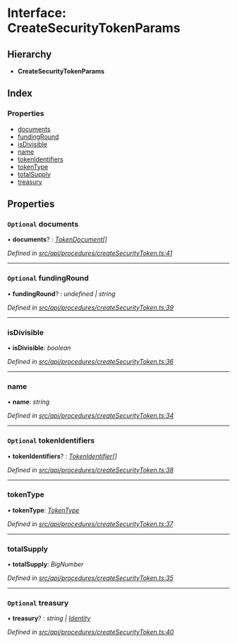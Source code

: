 # Interface: CreateSecurityTokenParams

## Hierarchy

* **CreateSecurityTokenParams**

## Index

### Properties

* [documents](createsecuritytokenparams.md#optional-documents)
* [fundingRound](createsecuritytokenparams.md#optional-fundinground)
* [isDivisible](createsecuritytokenparams.md#isdivisible)
* [name](createsecuritytokenparams.md#name)
* [tokenIdentifiers](createsecuritytokenparams.md#optional-tokenidentifiers)
* [tokenType](createsecuritytokenparams.md#tokentype)
* [totalSupply](createsecuritytokenparams.md#totalsupply)
* [treasury](createsecuritytokenparams.md#optional-treasury)

## Properties

### `Optional` documents

• **documents**? : *[TokenDocument](tokendocument.md)[]*

*Defined in [src/api/procedures/createSecurityToken.ts:41](https://github.com/PolymathNetwork/polymesh-sdk/blob/3b32ccad/src/api/procedures/createSecurityToken.ts#L41)*

___

### `Optional` fundingRound

• **fundingRound**? : *undefined | string*

*Defined in [src/api/procedures/createSecurityToken.ts:39](https://github.com/PolymathNetwork/polymesh-sdk/blob/3b32ccad/src/api/procedures/createSecurityToken.ts#L39)*

___

###  isDivisible

• **isDivisible**: *boolean*

*Defined in [src/api/procedures/createSecurityToken.ts:36](https://github.com/PolymathNetwork/polymesh-sdk/blob/3b32ccad/src/api/procedures/createSecurityToken.ts#L36)*

___

###  name

• **name**: *string*

*Defined in [src/api/procedures/createSecurityToken.ts:34](https://github.com/PolymathNetwork/polymesh-sdk/blob/3b32ccad/src/api/procedures/createSecurityToken.ts#L34)*

___

### `Optional` tokenIdentifiers

• **tokenIdentifiers**? : *[TokenIdentifier](tokenidentifier.md)[]*

*Defined in [src/api/procedures/createSecurityToken.ts:38](https://github.com/PolymathNetwork/polymesh-sdk/blob/3b32ccad/src/api/procedures/createSecurityToken.ts#L38)*

___

###  tokenType

• **tokenType**: *[TokenType](../globals.md#tokentype)*

*Defined in [src/api/procedures/createSecurityToken.ts:37](https://github.com/PolymathNetwork/polymesh-sdk/blob/3b32ccad/src/api/procedures/createSecurityToken.ts#L37)*

___

###  totalSupply

• **totalSupply**: *BigNumber*

*Defined in [src/api/procedures/createSecurityToken.ts:35](https://github.com/PolymathNetwork/polymesh-sdk/blob/3b32ccad/src/api/procedures/createSecurityToken.ts#L35)*

___

### `Optional` treasury

• **treasury**? : *string | [Identity](../classes/identity.md)*

*Defined in [src/api/procedures/createSecurityToken.ts:40](https://github.com/PolymathNetwork/polymesh-sdk/blob/3b32ccad/src/api/procedures/createSecurityToken.ts#L40)*
